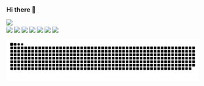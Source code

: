 ### Hi there 👋

<!--
**GabrielHenrique0/GabrielHenrique0** is a ✨ _special_ ✨ repository because its `README.md` (this file) appears on your GitHub profile.

Here are some ideas to get you started:

- 🔭 I’m currently working on ...
- 🌱 I’m currently learning ...
- 👯 I’m looking to collaborate on ...
- 🤔 I’m looking for help with ...
- 💬 Ask me about ...
- 📫 How to reach me: ...
- 😄 Pronouns: ...
- ⚡ Fun fact: ...
-->

<div>
  <a href="https://github.com/GabrielHenrique0">
  <img height="100em" src="https://github-readme-stats.vercel.app/api/top-langs/?username={GabrielHenrique0}&theme=blue-green"/>
</div>

<div>
  <a href="(16)992154399"><img src="https://img.shields.io/badge/WhatsApp-25D366?style=for-the-badge&logo=whatsapp&logoColor=white"/></a>
  <a href="https://www.facebook.com/profile.php?id=100010219541573"><img src="https://img.shields.io/badge/Facebook-1877F2?style=for-the-badge&logo=facebook&logoColor=white"/></a>
  <a href="https://www.instagram.com/gabrielcaldeira436/"><img src="https://img.shields.io/badge/Instagram-E4405F?style=for-the-badge&logo=instagram&logoColor=white"/></a>
  <a href="https://twitter.com/Gabriel43490931"><img src="https://img.shields.io/badge/Twitter-1DA1F2?style=for-the-badge&logo=twitter&logoColor=white"/></a>
  <a href="https://www.behance.net/gabrielcaldeir1"><img src="https://img.shields.io/badge/-Behance-blue?style=for-the-badge&logo=behance&logoColor=white"/></a>
  <a href="https://www.linkedin.com/feed/update/urn:li:activity:6863657716800372736/"><img src="https://img.shields.io/badge/LinkedIn-0077B5?style=for-the-badge&logo=linkedin&logoColor=white"/></a>
  <a href="https://account.xbox.com/pt-BR/Profile?xr=mebarnav"><img src="https://img.shields.io/badge/Xbox-107C10?style=for-the-badge&logo=xbox&logoColor=white"/></a>
  
</div>
 
![Snake animation](https://github.com/GabrielHenrique0/GabrielHenrique0/blob/output/github-contribution-grid-snake.svg)
